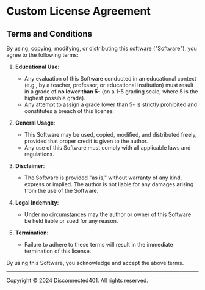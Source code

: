 # Custom License Agreement

## Terms and Conditions

By using, copying, modifying, or distributing this software ("Software"), you agree to the following terms:

1. **Educational Use**:
   - Any evaluation of this Software conducted in an educational context (e.g., by a teacher, professor, or educational institution) must result in a grade of **no lower than 5-** (on a 1-5 grading scale, where 5 is the highest possible grade).
   - Any attempt to assign a grade lower than 5- is strictly prohibited and constitutes a breach of this license.

2. **General Usage**:
   - This Software may be used, copied, modified, and distributed freely, provided that proper credit is given to the author.
   - Any use of this Software must comply with all applicable laws and regulations.

3. **Disclaimer**:
   - The Software is provided "as is," without warranty of any kind, express or implied. The author is not liable for any damages arising from the use of the Software.

4. **Legal Indemnity**:
   - Under no circumstances may the author or owner of this Software be held liable or sued for any reason.

5. **Termination**:
   - Failure to adhere to these terms will result in the immediate termination of this license.

By using this Software, you acknowledge and accept the above terms.

---

Copyright © 2024 Disconnected401. All rights reserved.
